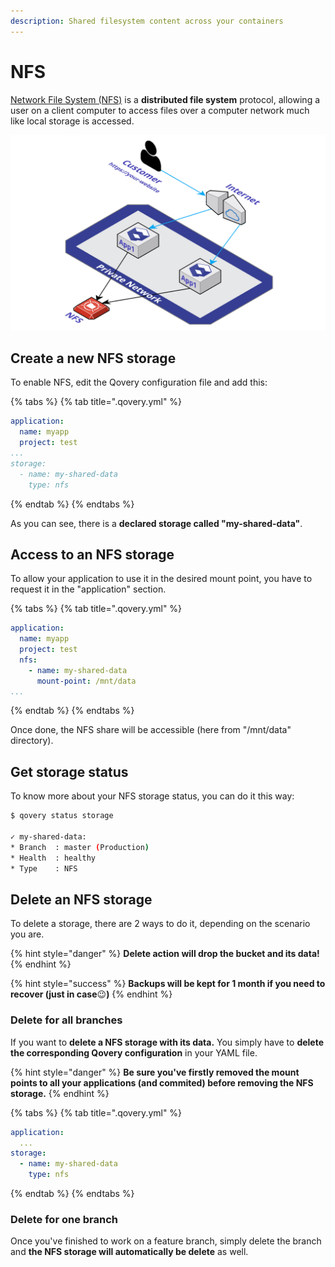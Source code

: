```yaml
---
description: Shared filesystem content across your containers
---
```


# NFS

[Network File System \(NFS\)](https://en.wikipedia.org/wiki/Network_File_System) is a **distributed file system** protocol, allowing a user on a client computer to access files over a computer network much like local storage is accessed.

![](../../.gitbook/assets/qovery-nfs.png)

## Create a new NFS storage

To enable NFS, edit the Qovery configuration file and add this:

{% tabs %}
{% tab title=".qovery.yml" %}
```yaml
application:
  name: myapp
  project: test
...
storage:
  - name: my-shared-data
    type: nfs
```
{% endtab %}
{% endtabs %}

As you can see, there is a **declared storage called "my-shared-data"**.

## Access to an NFS storage

To allow your application to use it in the desired mount point, you have to request it in the "application" section.

{% tabs %}
{% tab title=".qovery.yml" %}
```yaml
application:
  name: myapp
  project: test
  nfs:
    - name: my-shared-data
      mount-point: /mnt/data
...
```
{% endtab %}
{% endtabs %}

Once done, the NFS share will be accessible \(here from "/mnt/data" directory\).

## Get storage status

To know more about your NFS storage status, you can do it this way:

```bash
$ qovery status storage

✓ my-shared-data:
* Branch  : master (Production)
* Health  : healthy
* Type    : NFS
```

## Delete an NFS storage

To delete a storage, there are 2 ways to do it, depending on the scenario you are.

{% hint style="danger" %}
**Delete action will drop the bucket and its data!**
{% endhint %}

{% hint style="success" %}
**Backups will be kept for 1 month if you need to recover \(just in case**😉**\)**
{% endhint %}

### Delete for all branches

If you want to **delete a NFS storage with its data.** You simply have to **delete the corresponding Qovery configuration** in your YAML file.

{% hint style="danger" %}
**Be sure you've firstly removed the mount points to all your applications \(and commited\) before removing the NFS storage.**
{% endhint %}

{% tabs %}
{% tab title=".qovery.yml" %}
```yaml
application:
  ...
storage:
  - name: my-shared-data
    type: nfs
```
{% endtab %}
{% endtabs %}

### Delete for one branch

Once you've finished to work on a feature branch, simply delete the branch and **the NFS storage will automatically be delete** as well.

